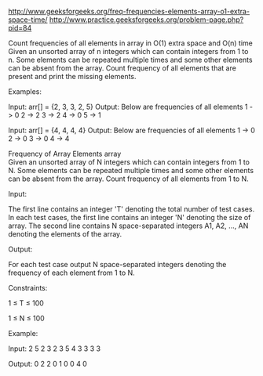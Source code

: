 http://www.geeksforgeeks.org/freq-frequencies-elements-array-o1-extra-space-time/
http://www.practice.geeksforgeeks.org/problem-page.php?pid=84

Count frequencies of all elements in array in O(1) extra space and O(n) time Given an unsorted array
of n integers which can contain integers from 1 to n. Some elements can be repeated multiple times
and some other elements can be absent from the array. Count frequency of all elements that are
present and print the missing elements.

Examples:

Input: arr[] = {2, 3, 3, 2, 5} Output: Below are frequencies of all elements 1 -> 0 2 -> 2 3 -> 2 4
-> 0 5 -> 1

Input: arr[] = {4, 4, 4, 4} Output: Below are frequencies of all elements 1 -> 0 2 -> 0 3 -> 0 4 ->
4

Frequency of Array Elements array  
Given an unsorted array of N integers which can contain integers from 1 to N. Some elements can be
repeated multiple times and some other elements can be absent from the array. Count frequency of all
elements from 1 to N.

Input:

The first line contains an integer 'T' denoting the total number of test cases. In each test cases,
the first line contains an integer 'N' denoting the size of array. The second line contains N
space-separated integers A1, A2, ..., AN denoting the elements of the array.

Output:

For each test case output N space-separated integers denoting the frequency of each element from 1
to N.

Constraints:

1 ≤ T ≤ 100

1 ≤ N ≤ 100

Example:

Input:
2 5 2 3 2 3 5 4 3 3 3 3

Output:
0 2 2 0 1 0 0 4 0
